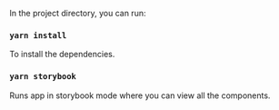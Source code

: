 
In the project directory, you can run:

### `yarn install`

To install the dependencies.

### `yarn storybook`

Runs app in storybook mode where you can view all the components.
